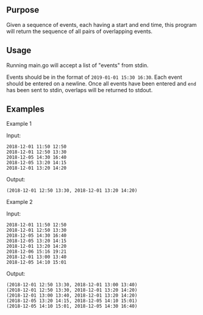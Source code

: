 ## Purpose
Given a sequence of events, each having a start and end time, this program will return the sequence of all pairs of overlapping events.

## Usage

Running main.go will accept a list of "events" from stdin.

Events should be in the format of `2019-01-01 15:30 16:30`. Each event should be entered on a newline. Once all events have been entered and `end` has been sent to stdin, overlaps will be returned to stdout.


## Examples
Example 1

Input:
```
2018-12-01 11:50 12:50
2018-12-01 12:50 13:30
2018-12-05 14:30 16:40
2018-12-05 13:20 14:15
2018-12-01 13:20 14:20
```

Output:
```
(2018-12-01 12:50 13:30, 2018-12-01 13:20 14:20)
```


Example 2

Input:
```
2018-12-01 11:50 12:50
2018-12-01 12:50 13:30
2018-12-05 14:30 16:40
2018-12-05 13:20 14:15
2018-12-01 13:20 14:20
2018-12-06 15:16 19:21
2018-12-01 13:00 13:40
2018-12-05 14:10 15:01
```

Output:
```
(2018-12-01 12:50 13:30, 2018-12-01 13:00 13:40)
(2018-12-01 12:50 13:30, 2018-12-01 13:20 14:20)
(2018-12-01 13:00 13:40, 2018-12-01 13:20 14:20)
(2018-12-05 13:20 14:15, 2018-12-05 14:10 15:01)
(2018-12-05 14:10 15:01, 2018-12-05 14:30 16:40)
```